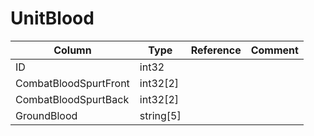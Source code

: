 # UnitBlood

| Column | Type | Reference | Comment |
|--------|------|-----------|---------|
|ID|int32|||
|CombatBloodSpurtFront|int32[2]|||
|CombatBloodSpurtBack|int32[2]|||
|GroundBlood|string[5]|||
